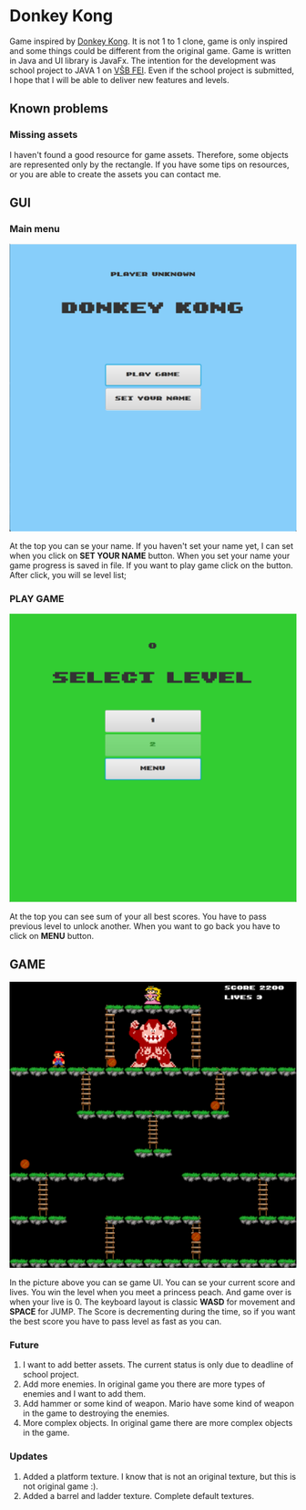 # Donkey Kong

Game inspired by [Donkey Kong](https://en.wikipedia.org/wiki/Donkey_Kong_(arcade_game)).
It is not 1 to 1 clone, game is only inspired and some things could be different from the original game.
Game is written in Java and UI library is JavaFx. The intention for the development was school project to JAVA 1 on [VŠB FEI](https://fei.vsb.cz).
Even if the school project is submitted, I hope that I will be able to deliver new features and levels.

## Known problems

### Missing assets
I haven't found a good resource for game assets. Therefore, some objects are represented only by the rectangle. 
If you have some tips on resources, or you are able to create the assets you can contact me.

## GUI

### Main menu

![img.png](resources/main_menu.png)

At the top you can se your name. If you haven't set your name yet, I can set when you click on **SET YOUR NAME** button.
When you set your name your game progress is saved in file. 
If you want to play game click on the button. After click, you will se level list;

### PLAY GAME

![img.png](resources/select_level_menu.png)

At the top you can see sum of your all best scores. You have to pass previous level to unlock another.
When you want to go back you have to click on **MENU** button.

## GAME

![img.png](resources/game.png)

In the picture above you can se game UI. You can se your current score and lives. 
You win the level when you meet a princess peach. And game over is when your live is 0.
The keyboard layout is classic **WASD** for movement and **SPACE** for JUMP.
The Score is decrementing during the time, so if you want the best score you have to pass level as fast as you can.

### Future

1. I want to add better assets. The current status is only due to deadline of school project.
2. Add more enemies. In original game you there are more types of enemies and I want to add them.
3. Add hammer or some kind of weapon. Mario have some kind of weapon in the game to destroying the enemies.
4. More complex objects. In original game there are more complex objects in the game.

### Updates
1. Added a platform texture. I know that is not an original texture, but this is not original game :).
2. Added a barrel and ladder texture. Complete default textures.
